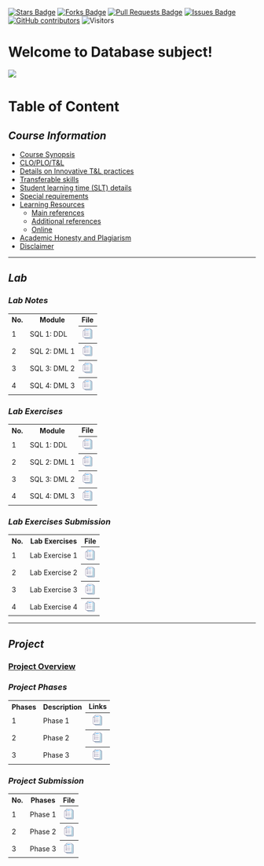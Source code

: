 <a href="https://github.com/IzyanIzzatiK/SECD2523-03/stargazers"><img src="https://img.shields.io/github/stars/IzyanIzzatiK/SECD2523-03" alt="Stars Badge"/></a>
<a href="https://github.com/IzyanIzzatiK/SECD2523-03/network/members"><img src="https://img.shields.io/github/forks/IzyanIzzatiK/SECD2523-03" alt="Forks Badge"/></a>
<a href="https://github.com/IzyanIzzatiK/SECD2523-03/pulls"><img src="https://img.shields.io/github/issues-pr/IzyanIzzatiK/SECD2523-03" alt="Pull Requests Badge"/></a>
<a href="https://github.com/IzyanIzzatiK/SECD2523-03"><img src="https://img.shields.io/github/issues/IzyanIzzatiK/SECD2523-03" alt="Issues Badge"/></a>
<a href="https://github.com/IzyanIzzatiK/SECD2523-03/graphs/contributors"><img alt="GitHub contributors" src="https://img.shields.io/github/contributors/IzyanIzzatiK/SECD2523-03?color=2b9348"></a>
![Visitors](https://api.visitorbadge.io/api/visitors?path=https%3A%2F%2Fgithub.com%2FIzyanIzzatiK%2SECD2523-03&labelColor=%23d9e3f0&countColor=%23697689&style=flat)

# Welcome to Database subject!

![](https://bs-uploads.toptal.io/blackfish-uploads/components/seo/content/og_image_file/og_image/1282569/0712-Bad_Practices_in_Database_Design_-_Are_You_Making_These_Mistakes_Dan_Social-754bc73011e057dc76e55a44a954e0c3.png)

# Table of Content

## **_Course Information_**
  - [Course Synopsis](CI.md#course-synopsis)
  - [CLO/PLO/T&L](CI.md#mapping-of-the-course-learning-outcomes-clo-to-the-programme-learning-outcomes-plo-teaching--learning-tl-methods-and-assessment-methods)
  - [Details on Innovative T&L practices](CI.md#details-on-innovative-tl-practices)
  - [Transferable skills](CI.md#transferable-skills-generic-skills-learned-in-course-of-study-which-can-be-useful-and-utilised-in-other-settings)
  - [Student learning time (SLT) details](CI.md#student-learning-time-slt-details)
  - [Special requirements](CI.md#special-requirements-to-deliver-the-course-eg-software-nursery-computer-lab-simulation-room)
  - [Learning Resources](CI.md#learning-resources)
    - [Main references](CI.md#main-references)
    - [Additional references](CI.md#additional-references)
    - [Online](CI.md#online)
  - [Academic Honesty and Plagiarism](CI.md#academic-honesty-and-plagiarism-below-is-just-a-sample)
  - [Disclaimer](CI.md#disclaimer) <br> <be>

---

## **_Lab_**
### **_Lab Notes_**
<table>
  <tr>
    <th>No.</th>
    <th>Module</th>
    <th>File</th>
  </tr>
  <tr>
    <td>1</td>
    <td>SQL 1: DDL</td>
    <th><a href="lab/Student%20notes/DDL" ><img src="project/images/rfp.png" width="24px" height="24px" ></a></th>
  </tr>
  <tr>
    <td>2</td>
    <td>SQL 2: DML 1</td>
    <th><a href="lab/Student%20notes/DML1" ><img src="project/images/rfp.png" width="24px" height="24px" ></a></th>
  </tr>
  <tr>
    <td>3</td>
    <td>SQL 3: DML 2 </td>
    <th><a href="lab/Student%20notes/DML2" ><img src="project/images/rfp.png" width="24px" height="24px" ></a></th>
  </tr>
  <tr>
    <td>4</td>
    <td>SQL 4: DML 3</td>
    <th><a href="lab/Student%20notes/DML3" ><img src="project/images/rfp.png" width="24px" height="24px" ></a></th>
  </tr>
</table>

### **_Lab Exercises_**
<table>
  <tr>
    <th>No.</th>
    <th>Module</th>
    <th>File</th>
  </tr>
  <tr>
    <td>1</td>
    <td>SQL 1: DDL</td>
    <th><a href="lab/Lab%20project/DDL" ><img src="project/images/rfp.png" width="24px" height="24px" ></a></th>
  </tr>
  <tr>
    <td>2</td>
    <td>SQL 2: DML 1</td>
    <th><a href="lab/Lab%20project/DML1" ><img src="project/images/rfp.png" width="24px" height="24px" ></a></th>
  </tr>
  <tr>
    <td>3</td>
    <td>SQL 3: DML 2 </td>
    <th><a href="lab/Lab%20project/DML2" ><img src="project/images/rfp.png" width="24px" height="24px" ></a></th>
  </tr>
  <tr>
    <td>4</td>
    <td>SQL 4: DML 3</td>
    <th><a href="lab/Lab%20project/DML3" ><img src="project/images/rfp.png" width="24px" height="24px" ></a></th>
  </tr>
</table>

### **_Lab Exercises Submission_**
<table>
  <tr>
    <th>No.</th>
    <th>Lab Exercises</th>
    <th>File</th>
  </tr>
  <tr>
    <td>1</td>
    <td>Lab Exercise 1</td>
    <th><a href="lab/submission/lab-exercise1.md" ><img src="project/images/rfp.png" width="24px" height="24px" ></a></th>
  </tr>
  <tr>
    <td>2</td>
    <td>Lab Exercise 2</td>
    <th><a href="lab/submission/lab-exercise2.md" ><img src="project/images/rfp.png" width="24px" height="24px" ></a></th>
  </tr>
  <tr>
    <td>3</td>
    <td>Lab Exercise 3</td>
    <th><a href="lab/submission/lab-exercise3.md" ><img src="project/images/rfp.png" width="24px" height="24px" ></a></th>
  </tr>
  <tr>
    <td>4</td>
    <td>Lab Exercise 4</td>
    <th><a href="lab/submission/lab-exercise4.md" ><img src="project/images/rfp.png" width="24px" height="24px" ></a></th>
  </tr>
</table>

---

## **_Project_** 
### [Project Overview](project/project_overview.md)
### **_Project Phases_** 
<table>
  <tr>
    <th>Phases</th>
    <th>Description</th>
    <th>Links</th>
  </tr>
  <tr>
    <td>1</td>
    <td>Phase 1</td>
    <th><a href="project/phase%201/README.md#project-phase-1" ><img src="project/images/rfp.png" width="24px" height="24px" ></a></th>
  </tr>
  <tr>
    <td>2</td>
    <td>Phase 2</td>
    <th><a href="main/project/phase%202#project-phase-2" ><img src="project/images/rfp.png" width="24px" height="24px" ></a></th>
  </tr>
  <tr>
    <td>3</td>
    <td>Phase 3</td>
    <th><a href="project/phase%203#project-phase-3" ><img src="project/images/rfp.png" width="24px" height="24px" ></a></th>
  </tr>
</table>

### **_Project Submission_**
<table>
  <tr>
    <th>No.</th>
    <th>Phases</th>
    <th>File</th>
  </tr>
  <tr>
    <td>1</td>
    <td>Phase 1</td>
    <th><a href="project/submission/phase1.md" ><img src="project/images/rfp.png" width="24px" height="24px" ></a></th>
  </tr>
  <tr>
    <td>2</td>
    <td>Phase 2</td>
    <th><a href="project/submission/phase2.md" ><img src="project/images/rfp.png" width="24px" height="24px" ></a></th>
  </tr>
  <tr>
    <td>3</td>
    <td>Phase 3</td>
    <th><a href="project/submission/phase3.md" ><img src="project/images/rfp.png" width="24px" height="24px" ></a></th>
  </tr>
</table>
